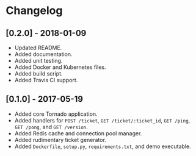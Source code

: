 # Changelog

## [0.2.0] - 2018-01-09
- Updated README.
- Added documentation.
- Added unit testing.
- Added Docker and Kubernetes files.
- Added build script.
- Added Travis CI support.

## [0.1.0] - 2017-05-19
- Added core Tornado application.
- Added handlers for `POST /ticket`, `GET /ticket/:ticket_id`, `GET /ping`, `GET /pong`, and `GET /version`.
- Added Redis cache and connection pool manager.
- Added rudimentary ticket generator.
- Added `Dockerfile`, `setup.py`, `requirements.txt`, and demo executable.
